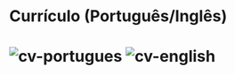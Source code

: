 <h1> Currículo (Português/Inglês) <h1> 


![cv-portugues](https://user-images.githubusercontent.com/79876042/194566301-492f0ad6-8589-4f77-912c-37d849496d5f.png)
![cv-english](https://user-images.githubusercontent.com/79876042/196180768-9f70ebba-ba4c-44f1-9d91-3ef2b2ae20c6.png)
